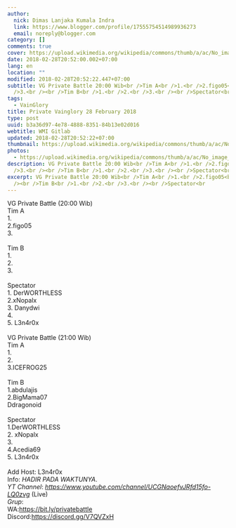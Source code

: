 ```yaml
---
author:
  nick: Dimas Lanjaka Kumala Indra
  link: https://www.blogger.com/profile/17555754514989936273
  email: noreply@blogger.com
category: []
comments: true
cover: https://upload.wikimedia.org/wikipedia/commons/thumb/a/ac/No_image_available.svg/2048px-No_image_available.svg.png
date: 2018-02-28T20:52:00.002+07:00
lang: en
location: ""
modified: 2018-02-28T20:52:22.447+07:00
subtitle: VG Private Battle 20:00 Wib<br />Tim A<br />1.<br />2.figo05<br
  />3.<br /><br />Tim B<br />1.<br />2.<br />3.<br /><br />Spectator<br
tags:
  - VainGlory
title: Private Vainglory 28 February 2018
type: post
uuid: b3a36d97-4e78-4888-8351-84b13e02d016
webtitle: WMI Gitlab
updated: 2018-02-28T20:52:22+07:00
thumbnail: https://upload.wikimedia.org/wikipedia/commons/thumb/a/ac/No_image_available.svg/2048px-No_image_available.svg.png
photos:
  - https://upload.wikimedia.org/wikipedia/commons/thumb/a/ac/No_image_available.svg/2048px-No_image_available.svg.png
description: VG Private Battle 20:00 Wib<br />Tim A<br />1.<br />2.figo05<br
  />3.<br /><br />Tim B<br />1.<br />2.<br />3.<br /><br />Spectator<br
excerpt: VG Private Battle 20:00 Wib<br />Tim A<br />1.<br />2.figo05<br />3.<br
  /><br />Tim B<br />1.<br />2.<br />3.<br /><br />Spectator<br
---
```


VG Private Battle (20:00 Wib)<br>Tim A<br>1.<br>2.figo05<br>3.<br><br>Tim B<br>1.<br>2.<br>3.<br><br>Spectator<br>1. DerWORTHLESS<br>2.xNopalx<br>3. Danydwi<br>4.<br>5. L3n4r0x<br><br>VG Private Battle (21:00 Wib)<br>Tim A<br>1.<br>2.<br>3.ICEFROG25<br><br>Tim B<br>1.abdulajis<br>2.BigMama07<br>Ddragonoid<br><br>Spectator<br>1.DerWORTHLESS<br>2. xNopalx<br>3.<br>4.Acedia69<br>5. L3n4r0x<br><br>Add Host: L3n4r0x<br>Info: *HADIR PADA WAKTUNYA*.<br>*YT Channel*: <a href="https://www.youtube.com/channel/UCGNaoefvJRfd15fo-LQ0zvg" rel="noopener noreferer nofollow">_https://www.youtube.com/channel/UCGNaoefvJRfd15fo-LQ0zvg_ </a>(Live)<br>*Grup*:<br>WA:<a href="https://bit.ly/privatebattle" rel="noopener noreferer nofollow">https://bit.ly/privatebattle</a><br>Discord:<a href="https://discord.gg/V7QVZxH" rel="noopener noreferer nofollow">https://discord.gg/V7QVZxH</a>